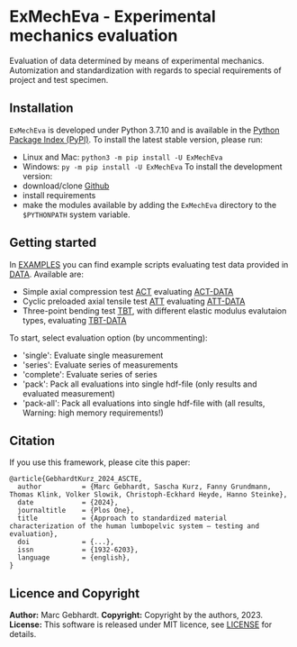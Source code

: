 # ExMechEva - Experimental mechanics evaluation

Evaluation of data determined by means of experimental mechanics.
Automization and standardization with regards to special requirements of project and test specimen.

## Installation
`ExMechEva` is developed under Python 3.7.10 and is available in the [Python Package Index (PyPI)](https://pypi.org/project/ExMechEva/).
To install the latest stable version, please run:
- Linux and Mac: `python3 -m pip install -U ExMechEva`
- Windows: `py -m pip install -U ExMechEva`
To install the development version:
- download/clone [Github](https://github.com/MarcGebhardt/ExMechEva)
- install requirements
- make the modules available by adding the `ExMechEva` directory to the `$PYTHONPATH` system variable.

## Getting started
In [EXAMPLES](./scripts/00_examples) you can find example scripts evaluating test data provided in [DATA](./data/test).
Available are:
- Simple axial compression test [ACT](./scripts/00_examples/ACT_Test.py) evaluating [ACT-DATA](./data/test/ACT/Series_Test)
- Cyclic preloaded axial tensile test [ATT](./scripts/00_examples/ATT_Test.py) evaluating [ATT-DATA](./data/test/ATT/Series_Test)
- Three-point bending test [TBT](./scripts/00_examples/TBT_Test.py), with different elastic modulus evalutaion types, evaluating [TBT-DATA](./data/test/TBT/Series_Test)

To start, select evaluation option (by uncommenting):
- 'single': Evaluate single measurement
- 'series': Evaluate series of measurements
- 'complete': Evaluate series of series
- 'pack': Pack all evaluations into single hdf-file (only results and evaluated measurement)
- 'pack-all': Pack all evaluations into single hdf-file with (all results, Warning: high memory requirements!)
	
## Citation
If you use this framework, please cite this paper:

```
@article{GebhardtKurz_2024_ASCTE,
  author          = {Marc Gebhardt, Sascha Kurz, Fanny Grundmann, Thomas Klink, Volker Slowik, Christoph-Eckhard Heyde, Hanno Steinke},
  date            = {2024},
  journaltitle    = {Plos One},
  title           = {Approach to standardized material characterization of the human lumbopelvic system – testing and evaluation},
  doi             = {...},
  issn            = {1932-6203},
  language        = {english},
}
```
## Licence and Copyright
**Author:** Marc Gebhardt.
**Copyright:** Copyright by the authors, 2023.  
**License:** This software is released under MIT licence, see [LICENSE](./LICENSE) for details.